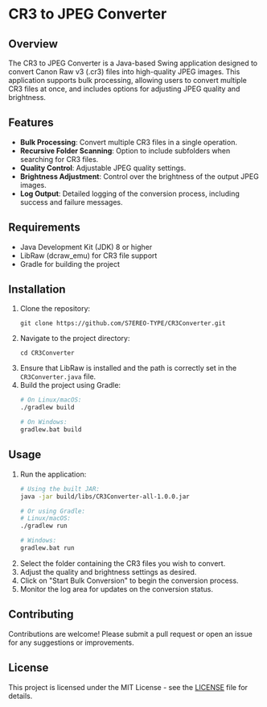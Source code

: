 # CR3 to JPEG Converter

## Overview
The CR3 to JPEG Converter is a Java-based Swing application designed to convert Canon Raw v3 (.cr3) files into high-quality JPEG images. This application supports bulk processing, allowing users to convert multiple CR3 files at once, and includes options for adjusting JPEG quality and brightness.

## Features
- **Bulk Processing**: Convert multiple CR3 files in a single operation.
- **Recursive Folder Scanning**: Option to include subfolders when searching for CR3 files.
- **Quality Control**: Adjustable JPEG quality settings.
- **Brightness Adjustment**: Control over the brightness of the output JPEG images.
- **Log Output**: Detailed logging of the conversion process, including success and failure messages.

## Requirements
- Java Development Kit (JDK) 8 or higher
- LibRaw (dcraw_emu) for CR3 file support
- Gradle for building the project

## Installation
1. Clone the repository:
   ```
   git clone https://github.com/S7EREO-TYPE/CR3Converter.git
   ```
2. Navigate to the project directory:
   ```
   cd CR3Converter
   ```
3. Ensure that LibRaw is installed and the path is correctly set in the `CR3Converter.java` file.
4. Build the project using Gradle:
   ```bash
   # On Linux/macOS:
   ./gradlew build
   
   # On Windows:
   gradlew.bat build
   ```

## Usage
1. Run the application:
   ```bash
   # Using the built JAR:
   java -jar build/libs/CR3Converter-all-1.0.0.jar
   
   # Or using Gradle:
   # Linux/macOS:
   ./gradlew run
   
   # Windows:
   gradlew.bat run
   ```
2. Select the folder containing the CR3 files you wish to convert.
3. Adjust the quality and brightness settings as desired.
4. Click on "Start Bulk Conversion" to begin the conversion process.
5. Monitor the log area for updates on the conversion status.

## Contributing
Contributions are welcome! Please submit a pull request or open an issue for any suggestions or improvements.

## License
This project is licensed under the MIT License - see the [LICENSE](LICENSE) file for details.